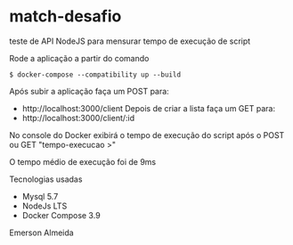 # match-desafio

teste de API NodeJS para mensurar tempo de execução de script

Rode a aplicação a partir do comando
```SHELL
$ docker-compose --compatibility up --build
```

Após subir a aplicação faça um POST para:
- http://localhost:3000/client
Depois de criar a lista faça um GET para:
- http://localhost:3000/client/:id

No console do Docker exibirá o tempo de execução do script após o POST ou GET
"tempo-execucao >" 

O tempo médio de execução foi de 9ms

Tecnologias usadas
- Mysql 5.7
- NodeJs LTS
- Docker Compose 3.9

Emerson Almeida
